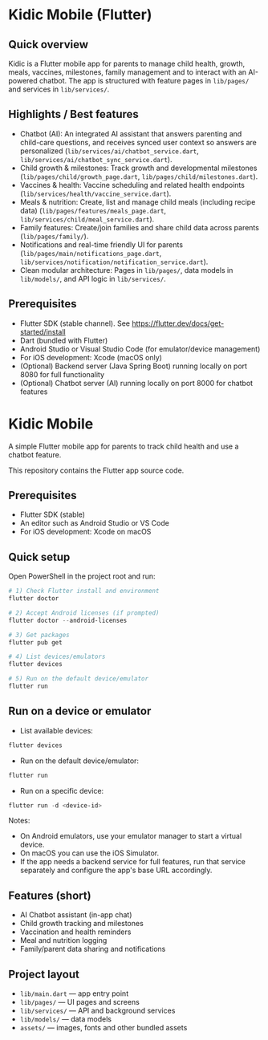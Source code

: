 # Kidic Mobile (Flutter)

## Quick overview

Kidic is a Flutter mobile app for parents to manage child health, growth, meals, vaccines, milestones, family management and to interact with an AI-powered chatbot. The app is structured with feature pages in `lib/pages/` and services in `lib/services/`.

## Highlights / Best features

- Chatbot (AI): An integrated AI assistant that answers parenting and child-care questions, and receives synced user context so answers are personalized (`lib/services/ai/chatbot_service.dart`, `lib/services/ai/chatbot_sync_service.dart`).
- Child growth & milestones: Track growth and developmental milestones (`lib/pages/child/growth_page.dart`, `lib/pages/child/milestones.dart`).
- Vaccines & health: Vaccine scheduling and related health endpoints (`lib/services/health/vaccine_service.dart`).
- Meals & nutrition: Create, list and manage child meals (including recipe data) (`lib/pages/features/meals_page.dart`, `lib/services/child/meal_service.dart`).
- Family features: Create/join families and share child data across parents (`lib/pages/family/`).
- Notifications and real-time friendly UI for parents (`lib/pages/main/notifications_page.dart`, `lib/services/notification/notification_service.dart`).
- Clean modular architecture: Pages in `lib/pages/`, data models in `lib/models/`, and API logic in `lib/services/`.

## Prerequisites

- Flutter SDK (stable channel). See https://flutter.dev/docs/get-started/install
- Dart (bundled with Flutter)
- Android Studio or Visual Studio Code (for emulator/device management)
- For iOS development: Xcode (macOS only)
- (Optional) Backend server (Java Spring Boot) running locally on port 8080 for full functionality
- (Optional) Chatbot server (AI) running locally on port 8000 for chatbot features
# Kidic Mobile

A simple Flutter mobile app for parents to track child health and use a chatbot feature.

This repository contains the Flutter app source code.

## Prerequisites

- Flutter SDK (stable)
- An editor such as Android Studio or VS Code
- For iOS development: Xcode on macOS

## Quick setup

Open PowerShell in the project root and run:

```powershell
# 1) Check Flutter install and environment
flutter doctor
```

```powershell
# 2) Accept Android licenses (if prompted)
flutter doctor --android-licenses
```

```powershell
# 3) Get packages
flutter pub get
```

```powershell
# 4) List devices/emulators
flutter devices
```

```powershell
# 5) Run on the default device/emulator
flutter run
```

## Run on a device or emulator

- List available devices:

```powershell
flutter devices
```

- Run on the default device/emulator:

```powershell
flutter run
```

- Run on a specific device:

```powershell
flutter run -d <device-id>
```

Notes:
- On Android emulators, use your emulator manager to start a virtual device.
- On macOS you can use the iOS Simulator.
- If the app needs a backend service for full features, run that service separately and configure the app's base URL accordingly.

## Features (short)

- AI Chatbot assistant (in-app chat)
- Child growth tracking and milestones
- Vaccination and health reminders
- Meal and nutrition logging
- Family/parent data sharing and notifications

## Project layout

- `lib/main.dart` — app entry point
- `lib/pages/` — UI pages and screens
- `lib/services/` — API and background services
- `lib/models/` — data models
- `assets/` — images, fonts and other bundled assets